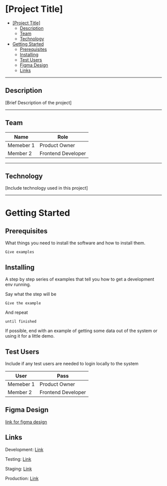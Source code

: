 
# [Project Title]

- [[Project Title]](#project-title)
  - [Description](#description)
  - [Team](#team)
  - [Technology](#technology)
- [Getting Started](#getting-started)
  - [Prerequisites](#prerequisites)
  - [Installing](#installing)
  - [Test Users](#test-users)
  - [Figma Design](#figma-design)
  - [Links](#links)

---
## Description
[Brief Description of the project]

---
## Team


| Name      | Role               |
| --------- | ------------------ |
| Memeber 1 | Product Owner      |
| Member 2  | Frontend Developer |

---
## Technology
[Include technology used in this project]

---
# Getting Started

## Prerequisites

What things you need to install the software and how to install them.

```
Give examples
```

## Installing

A step by step series of examples that tell you how to get a development env running.

Say what the step will be

```
Give the example
```

And repeat

```
until finished
```

If possible, end with an example of getting some data out of the system or using it for a little demo.

## Test Users

Include if any test users are needed to login locally to the system

| User      | Pass               |
| --------- | ------------------ |
| Memeber 1 | Product Owner      |
| Member 2  | Frontend Developer |

## Figma Design

[link for figma design](saip.gov.sa)


## Links
Development: [Link](saip.gov.sa)

Testing: [Link](saip.gov.sa)

Staging: [Link](saip.gov.sa)

Production: [Link](saip.gov.sa)

